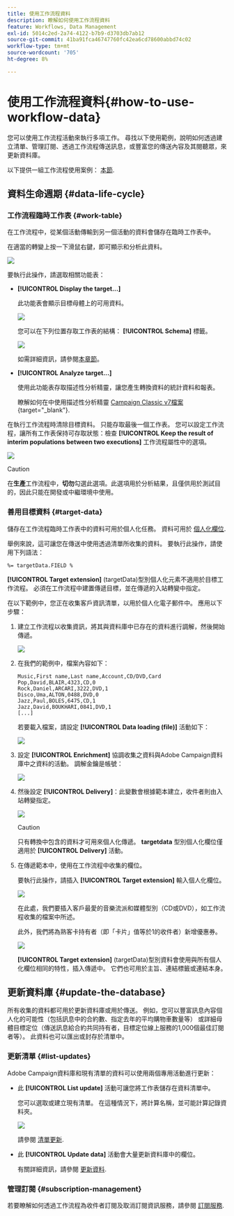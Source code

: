 ```yaml
---
title: 使用工作流程資料
description: 瞭解如何使用工作流程資料
feature: Workflows, Data Management
exl-id: 5014c2ed-2a74-4122-b7b9-d3703db7ab12
source-git-commit: 41ba91fca46747760fc42ea6cd78600abbd74c02
workflow-type: tm+mt
source-wordcount: '705'
ht-degree: 8%

---
```


# 使用工作流程資料{#how-to-use-workflow-data}

您可以使用工作流程活動來執行多項工作。 尋找以下使用範例，說明如何透過建立清單、管理訂閱、透過工作流程傳送訊息，或豐富您的傳送內容及其閱聽眾，來更新資料庫。

以下提供一組工作流程使用案例： [本節](workflow-use-cases.md).

## 資料生命週期 {#data-life-cycle}

### 工作流程臨時工作表 {#work-table}

在工作流程中，從某個活動傳輸到另一個活動的資料會儲存在臨時工作表中。

在適當的轉變上按一下滑鼠右鍵，即可顯示和分析此資料。

![](assets/wf-right-click-analyze.png)

要執行此操作，請選取相關功能表：

* **[!UICONTROL Display the target...]**

  此功能表會顯示目標母體上的可用資料。

  ![](assets/wf-right-click-display.png)

  您可以在下列位置存取工作表的結構： **[!UICONTROL Schema]** 標籤。

  ![](assets/wf-right-click-schema.png)

  如需詳細資訊，請參閱[本章節](monitor-workflow-execution.md#worktables-and-workflow-schema)。

* **[!UICONTROL Analyze target...]**

  使用此功能表存取描述性分析精靈，讓您產生轉換資料的統計資料和報表。

  瞭解如何在中使用描述性分析精靈 [Campaign Classic v7檔案](https://experienceleague.adobe.com/docs/campaign-classic/using/reporting/analyzing-populations/about-descriptive-analysis.html?lang=zh-Hant){target="_blank"}.

在執行工作流程時清除目標資料。 只能存取最後一個工作表。 您可以設定工作流程，讓所有工作表保持可存取狀態：檢查 **[!UICONTROL Keep the result of interim populations between two executions]** 工作流程屬性中的選項。

![](assets/wf-purge-data-option.png)

>[!CAUTION]
>
>在&#x200B;**生產**&#x200B;工作流程中，**切勿**&#x200B;勾選此選項。此選項用於分析結果，且僅供用於測試目的，因此只能在開發或中繼環境中使用。


### 善用目標資料 {#target-data}

儲存在工作流程臨時工作表中的資料可用於個人化任務。 資料可用於 [個人化欄位](../../v8/send/personalization-fields.md).

舉例來說，這可讓您在傳送中使用透過清單所收集的資料。 要執行此操作，請使用下列語法：

```
%= targetData.FIELD %
```

**[!UICONTROL Target extension]** (targetData)型別個人化元素不適用於目標工作流程。 必須在工作流程中建置傳遞目標，並在傳遞的入站轉變中指定。

在以下範例中，您正在收集客戶資訊清單，以用於個人化電子郵件中。 應用以下步驟：

1. 建立工作流程以收集資訊，將其與資料庫中已存在的資料進行調解，然後開始傳遞。

   ![](assets/wf-targetdata-sample-1.png)

1. 在我們的範例中，檔案內容如下：

   ```
   Music,First name,Last name,Account,CD/DVD,Card
   Pop,David,BLAIR,4323,CD,0
   Rock,Daniel,ARCARI,3222,DVD,1
   Disco,Uma,ALTON,0488,DVD,0
   Jazz,Paul,BOLES,6475,CD,1
   Jazz,David,BOUKHARI,0841,DVD,1
   [...]
   ```

   若要載入檔案，請設定 **[!UICONTROL Data loading (file)]** 活動如下：

   ![](assets/wf-targetdata-sample-2.png)

1. 設定 **[!UICONTROL Enrichment]** 協調收集之資料與Adobe Campaign資料庫中之資料的活動。 調解金鑰是帳號：

   ![](assets/wf-targetdata-sample-3.png)

1. 然後設定 **[!UICONTROL Delivery]**：此變數會根據範本建立，收件者則由入站轉變指定。

   ![](assets/wf-targetdata-sample-4.png)

   >[!CAUTION]
   >
   >只有轉換中包含的資料才可用來個人化傳遞。 **targetdata** 型別個人化欄位僅適用於 **[!UICONTROL Delivery]** 活動。

1. 在傳遞範本中，使用在工作流程中收集的欄位。

   要執行此操作，請插入 **[!UICONTROL Target extension]** 輸入個人化欄位。

   ![](assets/wf-targetdata-sample-5.png)

   在此處，我們要插入客戶最愛的音樂流派和媒體型別（CD或DVD），如工作流程收集的檔案中所述。

   此外，我們將為熟客卡持有者（即「卡片」值等於1的收件者）新增優惠券。

   ![](assets/wf-targetdata-sample-6.png)

   **[!UICONTROL Target extension]** (targetData)型別資料會使用與所有個人化欄位相同的特性，插入傳遞中。 它們也可用於主旨、連結標籤或連結本身。


## 更新資料庫 {#update-the-database}

所有收集的資料都可用於更新資料庫或用於傳送。 例如，您可以豐富訊息內容個人化的可能性（包括訊息中的合約數、指定去年的平均購物車數量等） 或詳細母體目標定位（傳送訊息給合約共同持有者，目標定位線上服務的1,000個最佳訂閱者等）。 此資料也可以匯出或封存於清單中。

### 更新清單  {#list-updates}

Adobe Campaign資料庫和現有清單的資料可以使用兩個專用活動進行更新：

* 此 **[!UICONTROL List update]** 活動可讓您將工作表儲存在資料清單中。

  您可以選取或建立現有清單。 在這種情況下，將計算名稱，並可能計算記錄資料夾。

  ![](assets/s_user_create_list.png)

  請參閱 [清單更新](list-update.md).

* 此 **[!UICONTROL Update data]** 活動會大量更新資料庫中的欄位。

  有關詳細資訊，請參閱 [更新資料](update-data.md).

### 管理訂閱 {#subscription-management}

若要瞭解如何透過工作流程為收件者訂閱及取消訂閱資訊服務，請參閱 [訂閱服務](subscription-services.md).
